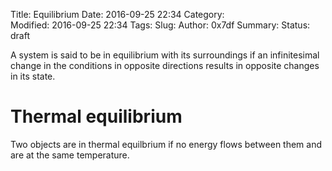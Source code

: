 Title: Equilibrium
Date: 2016-09-25 22:34
Category:  
Modified: 2016-09-25 22:34
Tags: 
Slug: 
Author: 0x7df
Summary: 
Status: draft

A system is said to be in equilibrium with its surroundings if an infinitesimal
change in the conditions in opposite directions results in opposite changes in
its state.

# Thermal equilibrium

Two objects are in thermal equilbrium if no energy flows between them and are
at the same temperature.
